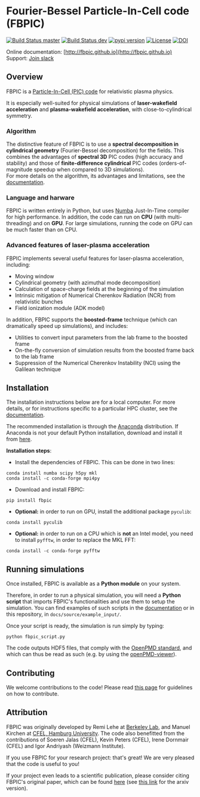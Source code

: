 # Fourier-Bessel Particle-In-Cell code (FBPIC)

[![Build Status master](https://img.shields.io/travis/fbpic/fbpic/master.svg?label=master)](https://travis-ci.org/fbpic/fbpic/branches)
[![Build Status dev](https://img.shields.io/travis/fbpic/fbpic/dev.svg?label=dev)](https://travis-ci.org/fbpic/fbpic/branches)
[![pypi version](https://img.shields.io/pypi/v/fbpic.svg)](https://pypi.python.org/pypi/fbpic)
[![License](https://img.shields.io/pypi/l/fbpic.svg)](LICENSE.txt)
[![DOI](https://zenodo.org/badge/69215997.svg)](https://zenodo.org/badge/latestdoi/69215997)

Online documentation: [http://fbpic.github.io](http://fbpic.github.io)<br/>
Support: [Join slack](https://slack-fbpic.herokuapp.com)

## Overview

FBPIC is a
[Particle-In-Cell (PIC) code](https://en.wikipedia.org/wiki/Particle-in-cell)
for relativistic plasma physics.  

It is especially well-suited for physical simulations of
**laser-wakefield acceleration** and **plasma-wakefield acceleration**, with close-to-cylindrical symmetry.

### Algorithm

The distinctive feature of FBPIC is to use
a **spectral decomposition in
cylindrical geometry** (Fourier-Bessel
decomposition) for the fields. This combines the advantages of **spectral 3D** PIC codes (high accuracy and stability) and
those of **finite-difference cylindrical** PIC codes
(orders-of-magnitude speedup when compared to 3D simulations).  
For more details on the algorithm, its advantages and limitations, see
the [documentation](http://fbpic.github.io).

### Language and harware

FBPIC is written entirely in Python, but uses
[Numba](http://numba.pydata.org/) Just-In-Time compiler for high
performance. In addition, the code can run on **CPU** (with multi-threading)
and on **GPU**. For large simulations, running the
code on GPU can be much faster than on CPU.

### Advanced features of laser-plasma acceleration

FBPIC implements several useful features for laser-plasma acceleration, including:
- Moving window
- Cylindrical geometry (with azimuthal mode decomposition)
- Calculation of space-charge fields at the beginning of the simulation
- Intrinsic mitigation of Numerical Cherenkov Radiation (NCR) from relativistic bunches
- Field ionization module (ADK model)

In addition, FBPIC supports the **boosted-frame** technique (which can
dramatically speed up simulations), and includes:
- Utilities to convert input parameters from the lab frame to the boosted frame
- On-the-fly conversion of simulation results from the boosted frame back to the lab frame
- Suppression of the Numerical Cherenkov Instability (NCI) using the Galilean technique

## Installation

The installation instructions below are for a local computer. For more
details, or for instructions specific to a particular HPC cluster, see
the [documentation](http://fbpic.github.io).

The recommended installation is through the
[Anaconda](https://www.continuum.io/why-anaconda) distribution.
If Anaconda is not your default Python installation, download and install
it from [here](https://www.continuum.io/downloads).

**Installation steps**:

- Install the dependencies of FBPIC. This can be done in two lines:
```
conda install numba scipy h5py mkl
conda install -c conda-forge mpi4py
```
- Download and install FBPIC:
```
pip install fbpic
```

- **Optional:** in order to run on GPU, install the additional package
`pyculib`:
```
conda install pyculib
```

- **Optional:** in order to run on a CPU which is **not** an Intel model, you
need to install `pyfftw`, in order to replace the MKL FFT:
```
conda install -c conda-forge pyfftw
```

## Running simulations

Once installed, FBPIC is available as a **Python module** on your
system.

Therefore, in order to run a physical simulation, you will need a **Python
script** that imports FBPIC's functionalities and use them to setup the
simulation. You can find examples of such scripts in the
[documentation](http://fbpic.github.io) or in this repository, in `docs/source/example_input/`.

Once your script is ready, the simulation is run simply by typing:
```
python fbpic_script.py
```
The code outputs HDF5 files, that comply with the
[OpenPMD standard](http://www.openpmd.org/#/start),
 and which can thus be read as such (e.g. by using the
 [openPMD-viewer](https://github.com/openPMD/openPMD-viewer)).

## Contributing

We welcome contributions to the code! Please read [this page](https://github.com/fbpic/fbpic/blob/master/CONTRIBUTING.md) for guidelines on how to contribute.

## Attribution

FBPIC was originally developed by Remi Lehe at [Berkeley Lab](http://www.lbl.gov/),
and Manuel Kirchen at
[CFEL, Hamburg University](http://lux.cfel.de/). The code also
benefitted from the contributions of Soeren Jalas (CFEL), Kevin Peters (CFEL),
Irene Dornmair (CFEL) and Igor Andriyash (Weizmann Institute).

If you use FBPIC for your research project: that's great! We are
very pleased that the code is useful to you!

If your project even leads to a scientific publication, please
consider citing FBPIC's original paper, which can be found
[here](http://www.sciencedirect.com/science/article/pii/S0010465516300224)
(see [this link](https://arxiv.org/abs/1507.04790) for the arxiv version).
